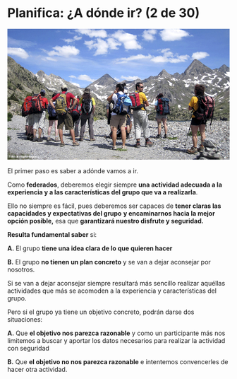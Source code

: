 # Planifica: ¿A dónde ir? (2 de 30)

![Planifica: a dónde ir](img/ADONDE_VAMOS.jpg)

El primer paso es saber a adónde vamos a ir.

Como **federados**, deberemos elegir siempre **una actividad adecuada a la experiencia y a las características del grupo que va a realizarla**.

Ello no siempre es fácil, pues deberemos ser capaces de **tener claras las capacidades y expectativas del grupo** **y encaminarnos hacia la mejor opción posible,** esa que **garantizará nuestro disfrute y seguridad.**  

**Resulta fundamental saber** si:

**A.** El grupo **tiene una idea clara de lo que quieren hacer**

**B.** El grupo **no tienen un plan concreto** y se van a dejar aconsejar por nosotros.

Si se van a dejar aconsejar siempre resultará más sencillo realizar aquéllas actividades que más se acomoden a la experiencia y características del grupo.

Pero si el grupo ya tiene un objetivo concreto, podrán darse dos situaciones:

**A.** Que **el objetivo nos parezca razonable** y como un participante más nos limitemos a buscar y aportar los datos necesarios para realizar la actividad con seguridad  

**B.** Que **el objetivo no nos parezca razonable** e intentemos convencerles de hacer otra actividad.  


